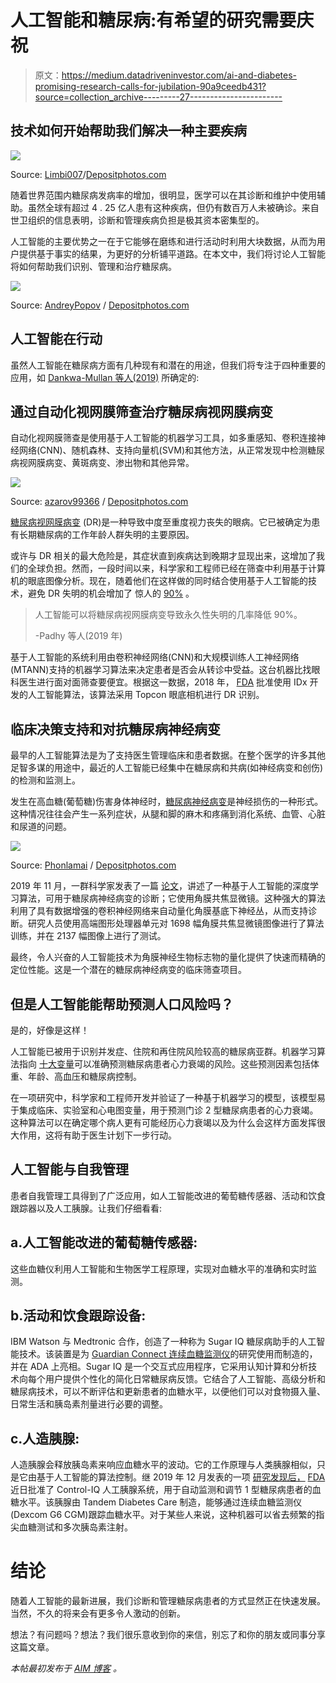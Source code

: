 # 人工智能和糖尿病:有希望的研究需要庆祝

> 原文：<https://medium.datadriveninvestor.com/ai-and-diabetes-promising-research-calls-for-jubilation-90a9ceedb431?source=collection_archive---------27----------------------->

## **技术如何开始帮助我们解决一种主要疾病**

![](img/7520f7f98be588499643d096fe97c237.png)

Source: [Limbi007](https://depositphotos.com/portfolio-1002927.html)/[Depositphotos.com](https://depositphotos.com/)

随着世界范围内糖尿病发病率的增加，很明显，医学可以在其诊断和维护中使用辅助。虽然全球有超过 4 . 25 亿人患有这种疾病，但仍有数百万人未被确诊。来自世卫组织的信息表明，诊断和管理疾病负担是极其资本密集型的。

人工智能的主要优势之一在于它能够在磨练和进行活动时利用大块数据，从而为用户提供基于事实的结果，为更好的分析铺平道路。在本文中，我们将讨论人工智能将如何帮助我们识别、管理和治疗糖尿病。

![](img/af0efa4c1ed64f6431c7f30786b42dcb.png)

Source: [AndreyPopov](https://depositphotos.com/portfolio-1010613.html) / [Depositphotos.com](https://depositphotos.com/)

## 人工智能在行动

虽然人工智能在糖尿病方面有几种现有和潜在的用途，但我们将专注于四种重要的应用，如 [Dankwa-Mullan 等人(2019)](https://www.liebertpub.com/doi/full/10.1089/pop.2018.0129) 所确定的:

## 通过自动化视网膜筛查治疗糖尿病视网膜病变

自动化视网膜筛查是使用基于人工智能的机器学习工具，如多重感知、卷积连接神经网络(CNN)、随机森林、支持向量机(SVM)和其他方法，从正常发现中检测糖尿病视网膜病变、黄斑病变、渗出物和其他异常。

![](img/b4300330ea8db1311c30e6dbe6429c3f.png)

Source: [azarov99366](https://depositphotos.com/portfolio-15667042.html) / [Depositphotos.com](https://depositphotos.com/)

[糖尿病视网膜病变](https://www.mayoclinic.org/diseases-conditions/diabetic-retinopathy/symptoms-causes/syc-20371611) (DR)是一种导致中度至重度视力丧失的眼病。它已被确定为患有长期糖尿病的工作年龄人群失明的主要原因。

或许与 DR 相关的最大危险是，其症状直到疾病达到晚期才显现出来，这增加了我们的全球负担。然而，一段时间以来，科学家和工程师已经在筛查中利用基于计算机的眼底图像分析。现在，随着他们在这样做的同时结合使用基于人工智能的技术，避免 DR 失明的机会增加了 [](https://www.google.com/url?q=https://www.google.com/url?q%3Dhttps://www.ncbi.nlm.nih.gov/pmc/articles/PMC6611318/%26sa%3DD%26ust%3D1607568015662000%26usg%3DAOvVaw1nKhsY8oHhiVGXo6S2d_Xp&sa=D&ust=1607568019636000&usg=AOvVaw00cK6xYQz4c3nVRYy2yGtI) 惊人的 [90%](https://www.ncbi.nlm.nih.gov/pmc/articles/PMC6611318/) 。

> 人工智能可以将糖尿病视网膜病变导致永久性失明的几率降低 90%。
> 
> -Padhy 等人(2019 年)

基于人工智能的系统利用由卷积神经网络(CNN)和大规模训练人工神经网络(MTANN)支持的机器学习算法来决定患者是否会从转诊中受益。这台机器比找眼科医生进行面对面筛查要便宜。根据这一数据，2018 年， [FDA](https://www.google.com/url?q=https://www.google.com/url?q%3Dhttps://www.ncbi.nlm.nih.gov/pmc/articles/PMC6611318/%2523ref21%26sa%3DD%26ust%3D1607568015663000%26usg%3DAOvVaw0EZWD-eykbry4lrVxLzaWa&sa=D&ust=1607568019637000&usg=AOvVaw0fWivn0OKwlFoHTufOnHfo) 批准使用 IDx 开发的人工智能算法，该算法采用 Topcon 眼底相机进行 DR 识别。

## 临床决策支持和对抗糖尿病神经病变

最早的人工智能算法是为了支持医生管理临床和患者数据。在整个医学的许多其他足智多谋的用途中，最近的人工智能已经集中在糖尿病和共病(如神经病变和创伤)的检测和监测上。

发生在高血糖(葡萄糖)伤害身体神经时，[糖尿病神经病变](https://www.mayoclinic.org/diseases-conditions/diabetic-neuropathy/symptoms-causes/syc-20371580)是神经损伤的一种形式。这种情况往往会产生一系列症状，从腿和脚的麻木和疼痛到消化系统、血管、心脏和尿道的问题。

![](img/cdde7a21040a3c4378dddcdc28a0a20b.png)

Source: [Phonlamai](https://depositphotos.com/portfolio-10325516.html) / [Depositphotos.com](https://depositphotos.com/)

2019 年 11 月，一群科学家发表了一篇 [](https://www.google.com/url?q=https://www.google.com/url?q%3Dhttps://link.springer.com/article/10.1007/s00125-019-05023-4%26sa%3DD%26ust%3D1607568015664000%26usg%3DAOvVaw3syrnlqBC5yApD_HHCKmFk&sa=D&ust=1607568019639000&usg=AOvVaw0DxvIg2gGEugM8pMf7xbgn) [论文](https://link.springer.com/article/10.1007/s00125-019-05023-4)，讲述了一种基于人工智能的深度学习算法，可用于糖尿病神经病变的诊断；它使用角膜共焦显微镜。这种强大的算法利用了具有数据增强的卷积神经网络来自动量化角膜基底下神经丛，从而支持诊断。研究人员使用高端图形处理器单元对 1698 幅角膜共焦显微镜图像进行了算法训练，并在 2137 幅图像上进行了测试。

最终，令人兴奋的人工智能技术为角膜神经生物标志物的量化提供了快速而精确的定位性能。这是一个潜在的糖尿病神经病变的临床筛查项目。

## 但是人工智能能帮助预测人口风险吗？

是的，好像是这样！

人工智能已被用于识别并发症、住院和再住院风险较高的糖尿病亚群。机器学习算法指向 [](https://www.google.com/url?q=https://www.google.com/url?q%3Dhttps://care.diabetesjournals.org/content/early/2019/09/11/dc19-0587%26sa%3DD%26ust%3D1607568015665000%26usg%3DAOvVaw03y4WZMak5YNrZ_sTBFHV_&sa=D&ust=1607568019640000&usg=AOvVaw2Uf13aGvhPFP4blfe0OBZD) [十大变量](https://care.diabetesjournals.org/content/early/2019/09/11/dc19-0587)可以准确预测糖尿病患者心力衰竭的风险。这些预测因素包括体重、年龄、高血压和糖尿病控制。

在一项研究中，科学家和工程师开发并验证了一种基于机器学习的模型，该模型易于集成临床、实验室和心电图变量，用于预测门诊 2 型糖尿病患者的心力衰竭。这种算法可以在确定哪个病人更有可能经历心力衰竭以及为什么会这样方面发挥很大作用，这将有助于医生计划下一步行动。

## 人工智能与自我管理

患者自我管理工具得到了广泛应用，如人工智能改进的葡萄糖传感器、活动和饮食跟踪器以及人工胰腺。让我们仔细看看:

## a.人工智能改进的葡萄糖传感器:

这些血糖仪利用人工智能和生物医学工程原理，实现对血糖水平的准确和实时监测。

## b.活动和饮食跟踪设备:

IBM Watson 与 Medtronic 合作，创造了一种称为 Sugar IQ 糖尿病助手的人工智能技术。该装置是为 [](https://www.google.com/url?q=https://www.google.com/url?q%3Dhttps://www.endocrineweb.com/professional/endocrinology/fda-approved-diabetes-innovations-risk-patients-rejecting-statins%26sa%3DD%26ust%3D1607568015666000%26usg%3DAOvVaw3O2pmTYxXX6-VE_ymifk8n&sa=D&ust=1607568019641000&usg=AOvVaw0qNgOduKLC9fcego2X299W) [Guardian Connect 连续血糖监测仪](https://www.endocrineweb.com/professional/endocrinology/fda-approved-diabetes-innovations-risk-patients-rejecting-statins)的研究使用而制造的，并在 ADA 上亮相。Sugar IQ 是一个交互式应用程序，它采用认知计算和分析技术向每个用户提供个性化的简化日常糖尿病反馈。它结合了人工智能、高级分析和糖尿病技术，可以不断评估和更新患者的血糖水平，以便他们可以对食物摄入量、日常生活和胰岛素剂量进行必要的调整。

## c.人造胰腺:

人造胰腺会释放胰岛素来响应血糖水平的波动。它的工作原理与人类胰腺相似，只是它由基于人工智能的算法控制。继 2019 年 12 月发表的一项 [](https://www.google.com/url?q=https://www.google.com/url?q%3Dhttps://www.nejm.org/doi/full/10.1056/NEJMoa1907863%26sa%3DD%26ust%3D1607568015667000%26usg%3DAOvVaw1CMBTU1FUe3fLh2Vzfltx_&sa=D&ust=1607568019642000&usg=AOvVaw18BgHXYEkthlvzrvQVtbGe) [研究发现后，](https://www.nejm.org/doi/full/10.1056/NEJMoa1907863) [](https://www.google.com/url?q=https://www.google.com/url?q%3Dhttps://newsroom.uvahealth.com/2020/01/02/fda-approves-uva-developed-artificial-pancreas/%26sa%3DD%26ust%3D1607568015668000%26usg%3DAOvVaw2BRejOQH7eYh_1SnYjm7nX&sa=D&ust=1607568019642000&usg=AOvVaw0yQkG_4fjC02P8b2QGipiU) [FDA](https://newsroom.uvahealth.com/2020/01/02/fda-approves-uva-developed-artificial-pancreas/) 近日批准了 Control-IQ 人工胰腺系统，用于自动监测和调节 1 型糖尿病患者的血糖水平。该胰腺由 Tandem Diabetes Care 制造，能够通过连续血糖监测仪(Dexcom G6 CGM)跟踪血糖水平。对于某些人来说，这种机器可以省去频繁的指尖血糖测试和多次胰岛素注射。

# 结论

随着人工智能的最新进展，我们诊断和管理糖尿病患者的方式显然正在快速发展。当然，不久的将来会有更多令人激动的创新。

想法？有问题吗？想法？我们很乐意收到你的来信，别忘了和你的朋友或同事分享这篇文章。

*本帖最初发布于* [*AIM 博客*](https://www.aimblog.io/2020/12/10/ai-and-diabetes-promising-research-calls-for-jubilation/) *。*